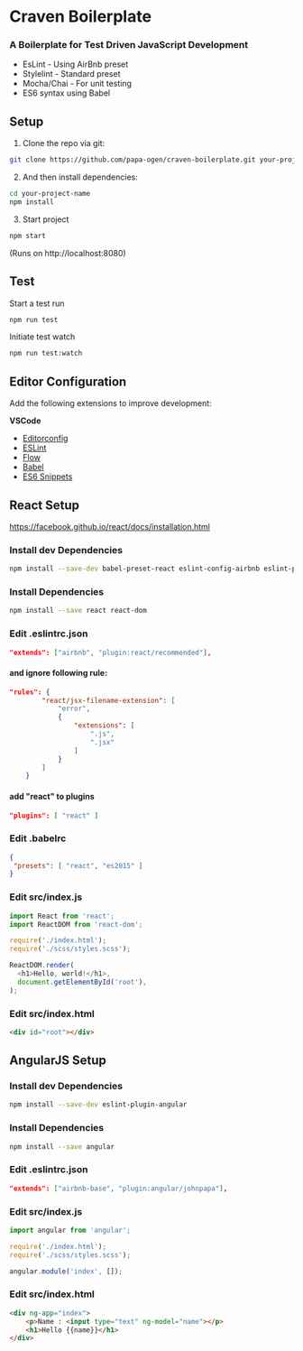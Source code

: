# Craven Boilerplate

### A Boilerplate for Test Driven JavaScript Development

* EsLint - Using AirBnb preset
* Stylelint - Standard preset
* Mocha/Chai - For unit testing
* ES6 syntax using Babel

## Setup
1. Clone the repo via git:

```bash
git clone https://github.com/papa-ogen/craven-boilerplate.git your-project-name
```

2. And then install dependencies:

```bash
cd your-project-name
npm install
```

3. Start project
```bash
npm start
```

(Runs on http://localhost:8080)

## Test
Start a test run
```bash
npm run test
```

Initiate test watch
```bash
npm run test:watch
```

## Editor Configuration
Add the following extensions to improve development:

**VSCode**
* [Editorconfig](https://github.com/editorconfig/editorconfig-vscode)
* [ESLint](https://github.com/Microsoft/vscode-eslint)
* [Flow](https://github.com/flowtype/flow-for-vscode)
* [Babel](https://github.com/dzannotti/vscode-babel)
* [ES6 Snippets](https://marketplace.visualstudio.com/items?itemName=xabikos.JavaScriptSnippets)

## React Setup
https://facebook.github.io/react/docs/installation.html

### Install dev Dependencies
```bash
npm install --save-dev babel-preset-react eslint-config-airbnb eslint-plugin-jsx-a11y
```

### Install Dependencies
```bash
npm install --save react react-dom
```

### Edit .eslintrc.json
```json
"extends": ["airbnb", "plugin:react/recommended"],
```

#### and ignore following rule:
```json
"rules": {
        "react/jsx-filename-extension": [
            "error",
            {
                "extensions": [
                    ".js",
                    ".jsx"
                ]
            }
        ]
    }
```
#### add "react" to plugins
```json
"plugins": [ "react" ]
```

### Edit .babelrc
```json
{
 "presets": [ "react", "es2015" ]
}
```

### Edit src/index.js
```javascript
import React from 'react';
import ReactDOM from 'react-dom';

require('./index.html');
require('./scss/styles.scss');

ReactDOM.render(
  <h1>Hello, world!</h1>,
  document.getElementById('root'),
);
```

### Edit src/index.html
```html
<div id="root"></div>
```


## AngularJS Setup

### Install dev Dependencies
```bash
npm install --save-dev eslint-plugin-angular
```

### Install Dependencies
```bash
npm install --save angular
```

### Edit .eslintrc.json
```json
"extends": ["airbnb-base", "plugin:angular/johnpapa"],
```

### Edit src/index.js
```javascript
import angular from 'angular';

require('./index.html');
require('./scss/styles.scss');

angular.module('index', []);
```

### Edit src/index.html
```html
<div ng-app="index">
    <p>Name : <input type="text" ng-model="name"></p>
    <h1>Hello {{name}}</h1>
</div>
```